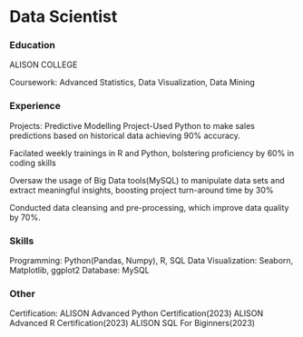 # Data Scientist 

### Education
ALISON COLLEGE

Coursework: Advanced Statistics, Data Visualization, Data Mining

### Experience
Projects: Predictive Modelling Project-Used Python to make sales predictions based on historical data
achieving 90% accuracy.

Facilated weekly trainings in R and Python, bolstering proficiency by 60% in coding skills

Oversaw the usage of Big Data tools(MySQL) to manipulate data sets and extract meaningful insights, boosting
project turn-around time by 30%

Conducted data cleansing and pre-processing, which improve data quality by 70%.

### Skills
Programming: Python(Pandas, Numpy), R, SQL
Data Visualization: Seaborn, Matplotlib, ggplot2
Database: MySQL

### Other 
Certification: 
ALISON Advanced Python Certification(2023)
ALISON Advanced R Certification(2023)
ALISON SQL For Biginners(2023)
